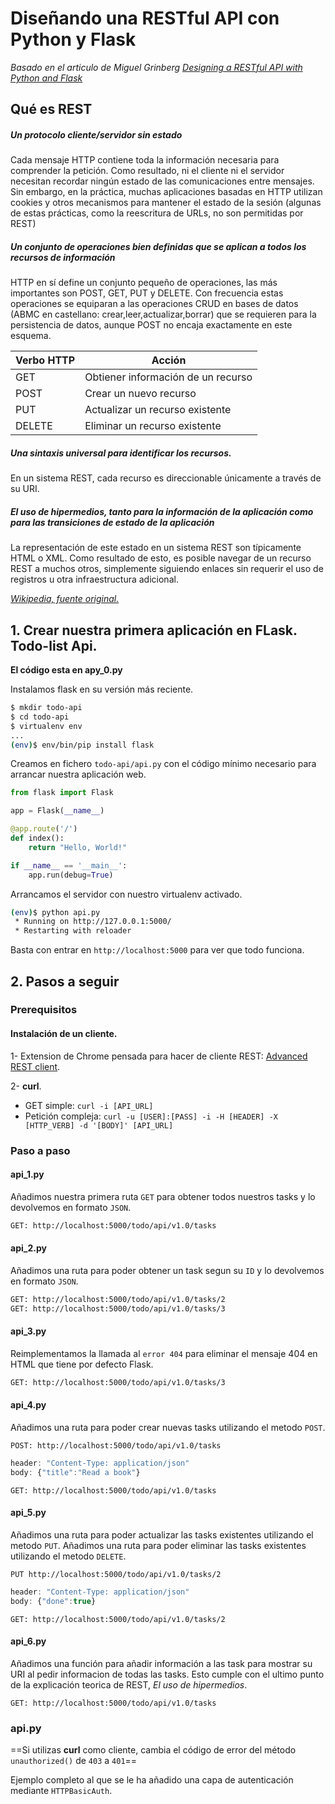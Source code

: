 # Diseñando una RESTful API con Python y Flask

*Basado en el articulo de Miguel Grinberg [Designing a RESTful API with Python and Flask](http://blog.miguelgrinberg.com/post/designing-a-restful-api-with-python-and-flask)*

## Qué es REST

##### Un protocolo cliente/servidor sin estado



Cada mensaje HTTP contiene toda la información necesaria para comprender la petición. Como resultado, ni el cliente ni el servidor necesitan recordar ningún estado de las comunicaciones entre mensajes. Sin embargo, en la práctica, muchas aplicaciones basadas en HTTP utilizan cookies y otros mecanismos para mantener el estado de la sesión (algunas de estas prácticas, como la reescritura de URLs, no son permitidas por REST)

##### Un conjunto de operaciones bien definidas que se aplican a todos los recursos de información

HTTP en sí define un conjunto pequeño de operaciones, las más importantes son POST, GET, PUT y DELETE. Con frecuencia estas operaciones se equiparan a las operaciones CRUD en bases de datos (ABMC en castellano: crear,leer,actualizar,borrar) que se requieren para la persistencia de datos, aunque POST no encaja exactamente en este esquema.

| Verbo HTTP	 | Acción                             |
|----------------|------------------------------------|
|   GET          | Obtiener información de un recurso |
|   POST         | Crear un nuevo recurso             |
|   PUT          | Actualizar un recurso existente    |
|   DELETE       | Eliminar un recurso existente      |

##### Una sintaxis universal para identificar los recursos.

En un sistema REST, cada recurso es direccionable únicamente a través de su URI.

##### El uso de hipermedios, tanto para la información de la aplicación como para las transiciones de estado de la aplicación

La representación de este estado en un sistema REST son típicamente HTML o XML. Como resultado de esto, es posible navegar de un recurso REST a muchos otros, simplemente siguiendo enlaces sin requerir el uso de registros u otra infraestructura adicional.

*[Wikipedia, fuente original.](https://es.wikipedia.org/wiki/Representational_State_Transfer#Descripci.C3.B3n)*

## 1. Crear nuestra primera aplicación en FLask. Todo-list Api.

**El código esta en apy_0.py**

Instalamos flask en su versión más reciente.

```sh
$ mkdir todo-api
$ cd todo-api
$ virtualenv env
...
(env)$ env/bin/pip install flask
```

Creamos en fichero `todo-api/api.py` con el código mínimo necesario para arrancar nuestra aplicación web.

```python
from flask import Flask

app = Flask(__name__)

@app.route('/')
def index():
    return "Hello, World!"

if __name__ == '__main__':
    app.run(debug=True)
```

Arrancamos el servidor con nuestro virtualenv activado.

```sh
(env)$ python api.py
 * Running on http://127.0.0.1:5000/
 * Restarting with reloader
```

Basta con entrar en ``http://localhost:5000`` para ver que todo funciona.

## 2. Pasos a seguir

### Prerequisitos

#### Instalación de un cliente.

1- Extension de Chrome pensada para hacer de cliente REST: [Advanced REST client](https://chrome.google.com/webstore/detail/advanced-rest-client/hgmloofddffdnphfgcellkdfbfbjeloo).

2- **curl**.
- GET simple: `curl -i [API_URL]`
- Petición compleja: `curl -u [USER]:[PASS] -i -H [HEADER] -X [HTTP_VERB] -d '[BODY]' [API_URL]`

### Paso a paso

#### api_1.py

Añadimos nuestra primera ruta `GET` para obtener todos nuestros tasks y lo devolvemos en formato `JSON`.

```sh
GET: http://localhost:5000/todo/api/v1.0/tasks
```

#### api_2.py

Añadimos una ruta para poder obtener un task segun su `ID` y lo devolvemos en formato `JSON`.

```sh
GET: http://localhost:5000/todo/api/v1.0/tasks/2
GET: http://localhost:5000/todo/api/v1.0/tasks/3
```

#### api_3.py

Reimplementamos la llamada al `error 404` para eliminar el mensaje 404 en HTML que tiene por defecto Flask.

```sh
GET: http://localhost:5000/todo/api/v1.0/tasks/3
```

#### api_4.py

Añadimos una ruta para poder crear nuevas tasks utilizando el metodo `POST`.

```
POST: http://localhost:5000/todo/api/v1.0/tasks
```

```js
header: "Content-Type: application/json"
body: {"title":"Read a book"}
```

```
GET: http://localhost:5000/todo/api/v1.0/tasks
```

#### api_5.py

Añadimos una ruta para poder actualizar las tasks existentes utilizando el metodo `PUT`.
Añadimos una ruta para poder eliminar las tasks existentes utilizando el metodo `DELETE`.

```
PUT http://localhost:5000/todo/api/v1.0/tasks/2
```

```js
header: "Content-Type: application/json"
body: {"done":true}
```

```
GET: http://localhost:5000/todo/api/v1.0/tasks/2
```

#### api_6.py

Añadimos una función para añadir información a las task para mostrar su URI al pedir informacion de todas las tasks. Esto cumple con el ultimo punto de la explicación teorica de REST, *El uso de hipermedios*.

```
GET: http://localhost:5000/todo/api/v1.0/tasks
```

### api.py

==Si utilizas **curl** como cliente, cambia el código de error del método `unauthorized()` de `403` a `401`==

Ejemplo completo al que se le ha añadido una capa de autenticación mediante `HTTPBasicAuth`.